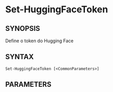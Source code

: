 ﻿---
external help file: powershai-help.xml
schema: 2.0.0
powershai: true
---

# Set-HuggingFaceToken

## SYNOPSIS <!--!= @#Synop !-->
Define o token do Hugging Face

## SYNTAX <!--!= @#Syntax !-->

```
Set-HuggingFaceToken [<CommonParameters>]
```

## PARAMETERS <!--!= @#Params !-->